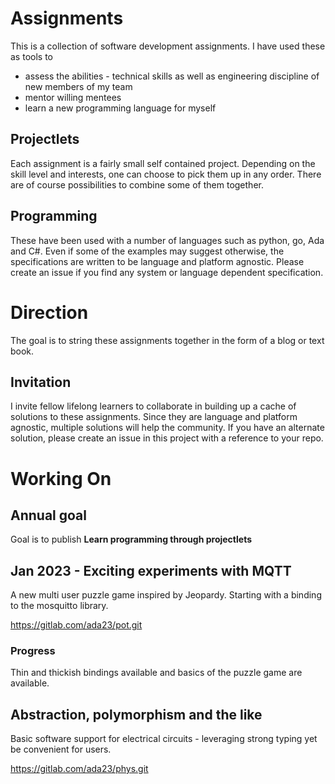 # Assignments

This is a collection of software development assignments. I have used these as tools to 
- assess the abilities - technical skills as well as engineering discipline of new members of my team
- mentor willing mentees
- learn a new programming language for myself

## Projectlets

Each assignment is a fairly small self contained project. Depending on the skill level and interests, one can
choose to pick them up in any order. There are of course possibilities to combine some of them together.

## Programming

These have been used with a number of languages such as python, go, Ada and C#. Even if some of the examples may
suggest otherwise, the specifications are written to be language and platform agnostic. Please create an issue if you
find any system or language dependent specification.

# Direction

The goal is to string these assignments together in the form of a blog or text book. 

## Invitation

I invite fellow lifelong learners to collaborate in building up a cache of solutions to these assignments. Since they are language and platform agnostic, multiple solutions will help the community. If you have an alternate solution, please create an issue in this project with a reference to your repo.

# Working On

## Annual goal

Goal is to publish **Learn programming through projectlets**

## Jan 2023 - Exciting experiments with MQTT

A new multi user puzzle game inspired by Jeopardy. Starting with a binding to the mosquitto library.

https://gitlab.com/ada23/pot.git

### Progress

Thin and thickish bindings available and basics of the puzzle game are available.

## Abstraction, polymorphism and the like

Basic software support for electrical circuits - leveraging strong typing yet be convenient for users.

https://gitlab.com/ada23/phys.git




